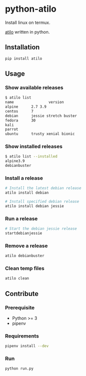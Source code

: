 # python-atilo

Install linux on termux.

[atilo](https://github.com/YadominJinta/atilo) written in python.


## Installation

```bash
pip install atilo
```

## Usage

### Show available releases
```bash
$ atilo list
name                version                       
alpine      2.7 3.9                       
centos      7                             
debian      jessie stretch buster         
fedora      30                            
kali                                      
parrot                                    
ubuntu      trusty xenial bionic 
```

### Show installed releases

```bash
$ atilo list --installed
alpine3.9
debianbuster
```

### Install a release

```bash
# Install the latest debian release
atilo install debian

# Install specified debian release
atilo install debian jessie
```

### Run a release

```bash
# Start the debian jessie release
startdebianjessie
```

### Remove a release

```bash
atilo debianbuster
```

### Clean temp files

```bash
atilo clean
```


## Contribute

### Prerequisite

- Python >= 3
- pipenv


### Requirements

```bash
pipenv install --dev
```

### Run

```bash
python run.py
```